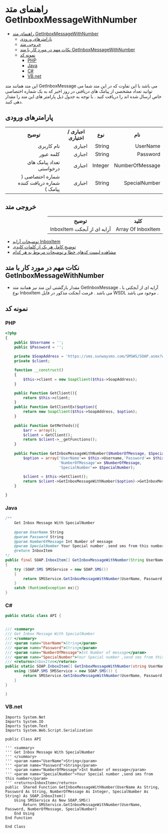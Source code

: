 # راهنمای متد GetInboxMessageWithNumber

- [راهنمای متد GetInboxMessageWithNumber](#راهنمای-متد-getinboxmessagewithnumber)
  - [پارامترهای ورودی](#پارامترهای-ورودی)
  - [خروجی متد](#خروجی-متد)
  - [نکات مهم در مورد کار با متد GetInboxMessageWithNumber](#نکات-مهم-در-مورد-کار-با-متد-getinboxmessagewithnumber)
  - [نمونه کد](#نمونه-کد)
    - [PHP](#php)
    - [Java](#java)
    - [C#](#c)
    - [VB.net](#vbnet)

این متد همانند متد GetInboxMessage می باشد با این تفاوت که در این متد شما می توانید تعداد مشخصی از پیامک های دریافتی در روز اخیر که به یک شماره اختصاصی خاص ارسال شده اند را دریافت کنید . با توجه به جدول ذیل پارامتر های این متد را مقدار دهی کنید.

## پارامترهای ورودی

<table dir="rtl" align="center">
<tr><th>نام</th><th>نوع</th><th>اجباری / اختیاری</th><th>توضیح</th></tr>
<tr><td>UserName</td><td>String</td><td>اجباری</td><td>نام کاربری</td></tr>
<tr><td>Password</td><td>String</td><td>اجباری</td><td>کلمه عبور</td></tr>
<tr><td>NumberOfMessage</td><td>Integer</td><td>اجباری</td><td>تعداد پیامک های درخواستی</td></tr>
<tr><td>SpecialNumber</td><td>String</td><td>اجباری</td><td>شماره اختصاصی ( شماره دریافت کننده پیامک )</td></tr>
</table>

## خروجی متد

<table dir="rtl" align="center">
<tr><th>کلید</th><th>توضیح</th></tr>
<tr><td>Array Of InboxItem</td><td>آرایه ای از آبجکت InboxItem</td></tr>
</table>

- [ توضیحات آرایه InboxItem](https://github.com/sunwaysms/soap/blob/main/Objects/InboxItem.md)
- [ توضیح کامل هر یک از کلمات کلیدی](https://github.com/sunwaysms/soap/blob/main/Parameters.md)
- [مشاهده لیست کدهای خطا و توضیحات مربوط به هر کدام](https://github.com/sunwaysms/soap/blob/main/Errors.md)

## نکات مهم در مورد کار با متد GetInboxMessageWithNumber

- مقدار بازگشتی این متد نیز همانند متد  GetInboxMessage  ، آرایه ای از آبجکتی با نوع InboxItem می باشد . فرمت آبجکت مذکور در فایل WSDL موجود می باشد .

## نمونه کد

### PHP

```PHP
<?php
{
    public $Username = '';
    public $Password = '';
    
    private $SoapAddress = 'https://sms.sunwaysms.com/SMSWS/SOAP.asmx?wsdl';
    private $client;

    function __construct()
    {
        $this->client = new SoapClient($this->SoapAddress);
    }

    public Function GetClient(){
        return $this->client;
    }
    public Function GetClientEx($option){
        return new SoapClient($this->SoapAddress, $option);
    }
    
    public Function GetMethods(){
        $arr = array();
        $client = GetClient();
        return $client->__getFunctions();
    }
    
    public Function GetInboxMessageWithNumber($NumberOfMessage, $SpecialNumber){
        $option = array('UserName'=> $this->Username,'Password'=> $this->Password,
                        'NumberOfMessage'=> $NumberOfMessage,
                        'SpecialNumber'=> $SpecialNumber);
        
        $client = $this->GetClient();
        return $client->GetInboxMessageWithNumber($option)->GetInboxMessageWithNumberResult;
    }

}
```

### Java

```Java
/** 
    Get Inbox Message With SpecialNumber
         
    @param UserName String
    @param Password String
    @param NumberOfMessage Int Number of message
    @param SpecialNumber Your Special number ,send sms from this number
    @return InboxItem
*/
public final SOAP.InboxItem[] GetInboxMessageWithNumber(String UserName, String Password, int NumberOfMessage, String SpecialNumber)
{
    try (SOAP.SMS SMSService = new SOAP.SMS())
    {
        return SMSService.GetInboxMessageWithNumber(UserName, Password, NumberOfMessage, SpecialNumber);
    }
    catch (RuntimeException ex){}
}
```

### C#

```C#
public static class API {


/// <summary>
/// Get Inbox Message With SpecialNumber
/// </summary>
/// <param name="UserName">String</param>
/// <param name="Password">String</param>
/// <param name="NumberOfMessage">Int Number of message</param>
/// <param name="SpecialNumber">Your Special number ,send sms from this number</param>
/// <returns>InboxItem</returns>
public static SOAP.InboxItem[] GetInboxMessageWithNumber(string UserName, string Password, int NumberOfMessage, string SpecialNumber) {
    using (SOAP.SMS SMSService = new SOAP.SMS()) {
        return SMSService.GetInboxMessageWithNumber(UserName, Password, NumberOfMessage, SpecialNumber);
    }
}

}
```

### VB.net

```VB
Imports System.Net
Imports System.IO
Imports System.Text
Imports System.Web.Script.Serialization

public Class API

''' <summary>
''' Get Inbox Message With SpecialNumber
''' </summary>
''' <param name="UserName">String</param>
''' <param name="Password">String</param>
''' <param name="NumberOfMessage">Int Number of message</param>
''' <param name="SpecialNumber">Your Special number ,send sms from this number</param>
''' <returns>InboxItem</returns>
public  Shared Function GetInboxMessageWithNumber(UserName As String, Password As String, NumberOfMessage As Integer, SpecialNumber As String) As SOAP.InboxItem()
    Using SMSService As New SOAP.SMS()
        Return SMSService.GetInboxMessageWithNumber(UserName, Password, NumberOfMessage, SpecialNumber)
    End Using
End Function

End Class
```
